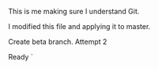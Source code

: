 This is me making sure I understand Git.

I modified this file and applying it to master.

Create beta branch. Attempt 2

Ready `
